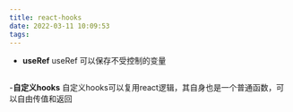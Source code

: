 ```yaml
---
title: react-hooks
date: 2022-03-11 10:09:53
tags:
---
```

- **useRef**
useRef 可以保存不受控制的变量
```javascript

```
-**自定义hooks**
自定义hooks可以复用react逻辑，其自身也是一个普通函数，可以自由传值和返回
```javascript

```